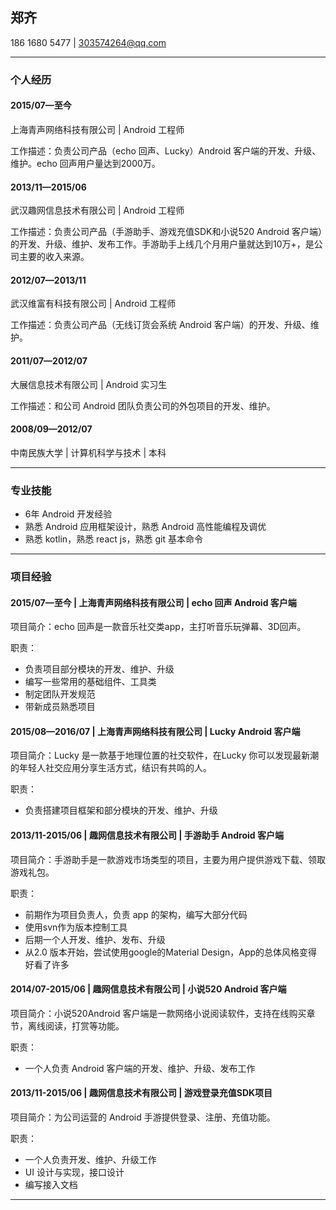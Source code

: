 ## 郑齐

186 1680 5477 | 303574264@qq.com

---

### 个人经历 

#### 2015/07—至今

上海青声网络科技有限公司 | Android 工程师

工作描述：负责公司产品（echo 回声、Lucky）Android 客户端的开发、升级、维护。echo 回声用户量达到2000万。

#### 2013/11—2015/06

武汉趣网信息技术有限公司 | Android 工程师

工作描述：负责公司产品（手游助手、游戏充值SDK和小说520 Android 客户端）的开发、升级、维护、发布工作。手游助手上线几个月用户量就达到10万+，是公司主要的收入来源。

#### 2012/07—2013/11

武汉维富有科技有限公司 | Android 工程师

工作描述：负责公司产品（无线订货会系统 Android 客户端）的开发、升级、维护。

#### 2011/07—2012/07

大展信息技术有限公司 | Android 实习生

工作描述：和公司 Android 团队负责公司的外包项目的开发、维护。

#### 2008/09—2012/07

中南民族大学 | 计算机科学与技术 | 本科

---


### 专业技能

* 6年 Android 开发经验
* 熟悉 Android 应用框架设计，熟悉 Android 高性能编程及调优
* 熟悉 kotlin，熟悉 react js，熟悉 git 基本命令

---

### 项目经验

#### 2015/07—至今 | 上海青声网络科技有限公司 | echo 回声 Android 客户端

项目简介：echo 回声是一款音乐社交类app，主打听音乐玩弹幕、3D回声。


职责：

* 负责项目部分模块的开发、维护、升级
* 编写一些常用的基础组件、工具类
* 制定团队开发规范
* 带新成员熟悉项目

#### 2015/08—2016/07 | 上海青声网络科技有限公司 | Lucky Android 客户端

项目简介：Lucky 是一款基于地理位置的社交软件，在Lucky 你可以发现最新潮的年轻人社交应用分享生活方式，结识有共鸣的人。


职责：

* 负责搭建项目框架和部分模块的开发、维护、升级

#### 2013/11-2015/06 | 趣网信息技术有限公司 | 手游助手 Android 客户端

项目简介：手游助手是一款游戏市场类型的项目，主要为用户提供游戏下载、领取游戏礼包。


职责：

* 前期作为项目负责人，负责 app 的架构，编写大部分代码
* 使用svn作为版本控制工具
* 后期一个人开发、维护、发布、升级
* 从2.0 版本开始，尝试使用google的Material Design，App的总体风格变得好看了许多

#### 2014/07-2015/06 | 趣网信息技术有限公司 | 小说520 Android 客户端

项目简介：小说520Android 客户端是一款网络小说阅读软件，支持在线购买章节，离线阅读，打赏等功能。


职责：

* 一个人负责 Android 客户端的开发、维护、升级、发布工作

#### 2013/11-2015/06 | 趣网信息技术有限公司 | 游戏登录充值SDK项目

项目简介：为公司运营的 Android 手游提供登录、注册、充值功能。


职责：

* 一个人负责开发、维护、升级工作
* UI 设计与实现，接口设计
* 编写接入文档

---

